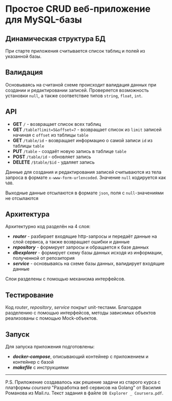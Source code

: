 # Простое CRUD веб-приложение для MySQL-базы
 
## Динамическая структура БД
При старте приложения считывается список таблиц и полей из указанной базы.

## Валидация
Основываясь на считаной схеме происходит валидация данных при создании и редактировании записей.
Проверяется возможность установки `null`, а также соответствие типов `string`, `float`, `int`.
  
## API
+  **GET**  `/` - возвращает список всех таблиц
+  **GET**  `/table?limit=5&offset=7` - возвращает список из `limit` записей начиная с `offset` из таблицы `table`
+  **GET**  `/table/id` - возвращает информацию о самой записи `id` из таблицы `table`
+  **PUT**  `/table` - создаёт новую запись в таблице `table`
+  **POST**  `/table/id` - обновляет запись
+  **DELETE**  `/$table/$id` - удаляет запись
  
Данные для создания и редактирования записей считываются из тела запроса в формате `x-www-form-urlencoded`. Значение `null` кодируется как `%00`.

Выходные данные отсылаются в формате `json`, поля с `null`-значениями не отсылаются
  
## Архитектура
Архитектурно код разделён на 4 слоя:
+  ***router*** - разбирает входящие http-запросы и передаёт данные на слой сервиса, а также возвращает ошибки и данные
+  ***repository*** - формирует запросы и обращается к базе данных
+  ***dbexplorer*** - формирует схему базы данных исходя из информации, полученной от репозитория
+  ***service*** - основываясь на схеме базы данных, валидирует входящие данные
  
Слои разделены с помощью механизма интерфейсов.
  
## Тестирование
Код *router*, *repository*, *service* покрыт unit-тестами. Благодаря разделению с помощью интерфейсов, методы зависимых объектов реализованы с помощью Mock-объектов.
  
## Запуск
Для запуска приложения подготовлены:
+  ***docker-compose***, описывающий контейнер с приложением и контейнер с базой
+  ***makefile*** с инструкциями

* * *
P.S. Приложение создавалось как решение задачи из старого курса с платформы *coursera* "Разработка веб сервисов на Golang" от Василия Романова из Mail.ru. Текст задания в файле `DB Explorer _ Coursera.pdf`.